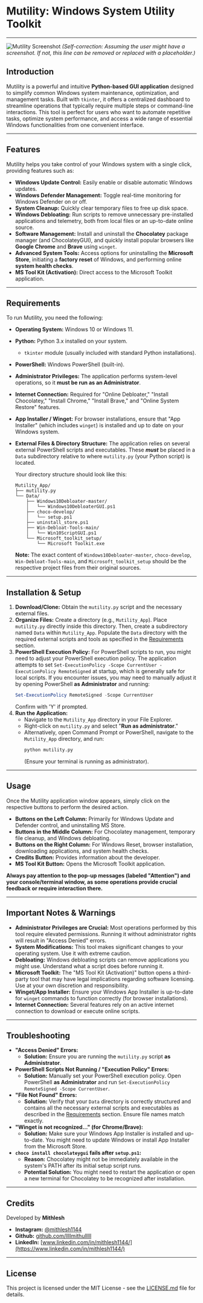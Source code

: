 # Mutility: Windows System Utility Toolkit

---

![Mutility Screenshot](https://raw.githubusercontent.com/llllmithulllll/Mutility/main/Mutility.png)
*(Self-correction: Assuming the user might have a screenshot. If not, this line can be removed or replaced with a placeholder.)*

## Introduction

Mutility is a powerful and intuitive **Python-based GUI application** designed to simplify common Windows system maintenance, optimization, and management tasks. Built with `tkinter`, it offers a centralized dashboard to streamline operations that typically require multiple steps or command-line interactions. This tool is perfect for users who want to automate repetitive tasks, optimize system performance, and access a wide range of essential Windows functionalities from one convenient interface.

---

## Features

Mutility helps you take control of your Windows system with a single click, providing features such as:

* **Windows Update Control:** Easily enable or disable automatic Windows updates.
* **Windows Defender Management:** Toggle real-time monitoring for Windows Defender on or off.
* **System Cleanup:** Quickly clear temporary files to free up disk space.
* **Windows Debloating:** Run scripts to remove unnecessary pre-installed applications and telemetry, both from local files or an up-to-date online source.
* **Software Management:** Install and uninstall the **Chocolatey** package manager (and ChocolateyGUI), and quickly install popular browsers like **Google Chrome** and **Brave** using `winget`.
* **Advanced System Tools:** Access options for uninstalling the **Microsoft Store**, initiating a **factory reset** of Windows, and performing online **system health checks**.
* **MS Tool Kit (Activation):** Direct access to the Microsoft Toolkit application.

---

## Requirements

To run Mutility, you need the following:

* **Operating System:** Windows 10 or Windows 11.
* **Python:** Python 3.x installed on your system.
    * `tkinter` module (usually included with standard Python installations).
* **PowerShell:** Windows PowerShell (built-in).
* **Administrator Privileges:** The application performs system-level operations, so it **must be run as an Administrator**.
* **Internet Connection:** Required for "Online Debloater," "Install Chocolatey," "Install Chrome," "Install Brave," and "Online System Restore" features.
* **App Installer / Winget:** For browser installations, ensure that "App Installer" (which includes `winget`) is installed and up to date on your Windows system.
* **External Files & Directory Structure:** The application relies on several external PowerShell scripts and executables. These ***must*** be placed in a `Data` subdirectory relative to where `mutility.py` (your Python script) is located.

    Your directory structure should look like this:

    ```
    Mutility_App/
    ├── mutility.py
    └── Data/
        ├── Windows10Debloater-master/
        │   └── Windows10DebloaterGUI.ps1
        ├── choco-develop/
        │   └── setup.ps1
        ├── uninstall_store.ps1
        ├── Win-Debloat-Tools-main/
        │   └── Win10ScriptGUI.ps1
        └── Microsoft_toolkit_setup/
            └── Microsoft Toolkit.exe
    ```

    **Note:** The exact content of `Windows10Debloater-master`, `choco-develop`, `Win-Debloat-Tools-main`, and `Microsoft_toolkit_setup` should be the respective project files from their original sources.

---

## Installation & Setup

1.  **Download/Clone:** Obtain the `mutility.py` script and the necessary external files.
2.  **Organize Files:** Create a directory (e.g., `Mutility_App`). Place `mutility.py` directly inside this directory. Then, create a subdirectory named `Data` within `Mutility_App`. Populate the `Data` directory with the required external scripts and tools as specified in the [Requirements](#requirements) section.
3.  **PowerShell Execution Policy:** For PowerShell scripts to run, you might need to adjust your PowerShell execution policy. The application attempts to set `Set-ExecutionPolicy -Scope CurrentUser -ExecutionPolicy RemoteSigned` at startup, which is generally safe for local scripts. If you encounter issues, you may need to manually adjust it by opening PowerShell **as Administrator** and running:
    ```powershell
    Set-ExecutionPolicy RemoteSigned -Scope CurrentUser
    ```
    Confirm with 'Y' if prompted.
4.  **Run the Application:**
    * Navigate to the `Mutility_App` directory in your File Explorer.
    * Right-click on `mutility.py` and select "**Run as administrator**."
    * Alternatively, open Command Prompt or PowerShell, navigate to the `Mutility_App` directory, and run:
        ```bash
        python mutility.py
        ```
        (Ensure your terminal is running as administrator).

---

## Usage

Once the Mutility application window appears, simply click on the respective buttons to perform the desired action.

* **Buttons on the Left Column:** Primarily for Windows Update and Defender control, and uninstalling MS Store.
* **Buttons in the Middle Column:** For Chocolatey management, temporary file cleanup, and Windows debloating.
* **Buttons on the Right Column:** For Windows Reset, browser installation, downloading applications, and system health checks.
* **Credits Button:** Provides information about the developer.
* **MS Tool Kit Button:** Opens the Microsoft Toolkit application.

**Always pay attention to the pop-up messages (labeled "Attention") and your console/terminal window, as some operations provide crucial feedback or require interaction there.**

---

## Important Notes & Warnings

* **Administrator Privileges are Crucial:** Most operations performed by this tool require elevated permissions. Running it without administrator rights will result in "Access Denied" errors.
* **System Modifications:** This tool makes significant changes to your operating system. Use it with extreme caution.
* **Debloating:** Windows debloating scripts can remove applications you might use. Understand what a script does before running it.
* **Microsoft Toolkit:** The "MS Tool Kit (Activation)" button opens a third-party tool that may have legal implications regarding software licensing. Use at your own discretion and responsibility.
* **Winget/App Installer:** Ensure your Windows App Installer is up-to-date for `winget` commands to function correctly (for browser installations).
* **Internet Connection:** Several features rely on an active internet connection to download or execute online scripts.

---

## Troubleshooting

* **"Access Denied" Errors:**
    * **Solution:** Ensure you are running the `mutility.py` script **as Administrator**.
* **PowerShell Scripts Not Running / "Execution Policy" Errors:**
    * **Solution:** Manually set your PowerShell execution policy. Open PowerShell **as Administrator** and run `Set-ExecutionPolicy RemoteSigned -Scope CurrentUser`.
* **"File Not Found" Errors:**
    * **Solution:** Verify that your `Data` directory is correctly structured and contains all the necessary external scripts and executables as described in the [Requirements](#requirements) section. Ensure file names match exactly.
* **"Winget is not recognized..." (for Chrome/Brave):**
    * **Solution:** Make sure your Windows App Installer is installed and up-to-date. You might need to update Windows or install App Installer from the Microsoft Store.
* **`choco install chocolateygui` fails after `setup.ps1`:**
    * **Reason:** Chocolatey might not be immediately available in the system's PATH after its initial setup script runs.
    * **Potential Solution:** You might need to restart the application or open a new terminal for Chocolatey to be recognized after installation.

---

## Credits

Developed by **Mithlesh**
* **Instagram:** [@mithlesh1144](https://www.instagram.com/mithlesh1144)
* **Github:** [github.com/llllmithulllll](https://github.com/llllmithulllll)
* **LinkedIn:** [www.linkedin.com/in/mithlesh1144/](https://www.linkedin.com/in/mithlesh1144/)

---

## License

This project is licensed under the MIT License - see the [LICENSE.md](LICENSE.md) file for details.
